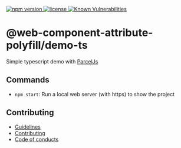 <p>
  <a href="https://www.npmjs.com/package/@web-component-attribute-polyfill/core">
    <img src="https://img.shields.io/npm/v/@web-component-attribute-polyfill/core" alt="npm version">
  </a>

  <a href="https://github.com/rochejul/web-component-attribute-polyfill/blob/main/LICENSE">
    <img src="https://img.shields.io/npm/l/@web-component-attribute-polyfill/core.svg" alt="license">
  </a>

  <a href="https://snyk.io/test/github/rochejul/web-component-attribute-polyfill">
    <img src="https://snyk.io/test/github/rochejul/web-component-attribute-polyfill/badge.svg?targetFile=demos/typescript/package.json" alt="Known Vulnerabilities">
  </a>
</p>

# @web-component-attribute-polyfill/demo-ts

Simple typescript demo with [ParcelJs](https://parceljs.org/)

## Commands

- `npm start`: Run a local web server (with https) to show the project

## Contributing

- [Guidelines](../../docs/GUIDELINES.md)
- [Contributing](../../docs/CONTRIBUTING.md)
- [Code of conducts](../../docs/CODE_OF_CONDUCTS.md)
